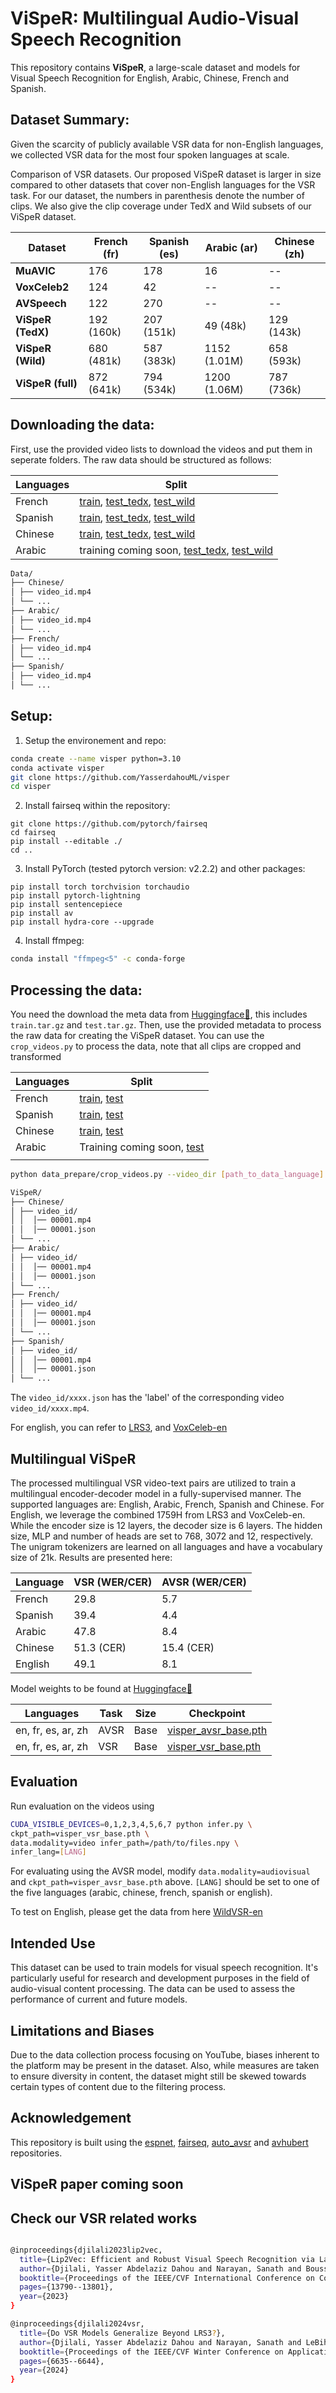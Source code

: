 # ViSpeR: Multilingual Audio-Visual Speech Recognition

This repository contains **ViSpeR**, a large-scale dataset and models for Visual Speech Recognition for English, Arabic, Chinese, French and Spanish.

## Dataset Summary:

Given the scarcity of publicly available VSR data for non-English languages, we collected VSR data for the most four spoken languages at scale.


Comparison of VSR datasets. Our proposed ViSpeR dataset is larger in size compared to other datasets that cover non-English languages for the VSR task. For our dataset, the numbers in parenthesis denote the number of clips. We also give the clip coverage under TedX and Wild subsets of our ViSpeR dataset.

| Dataset         | French (fr)     | Spanish (es)    | Arabic (ar)     | Chinese (zh)    |
|-----------------|-----------------|-----------------|-----------------|-----------------|
| **MuAVIC**      | 176             | 178             | 16              | --              |
| **VoxCeleb2**   | 124             | 42              | --              | --              |
| **AVSpeech**    | 122             | 270             | --              | --              |
| **ViSpeR (TedX)** | 192 (160k)    | 207 (151k)      | 49 (48k)        | 129 (143k)      |
| **ViSpeR (Wild)** | 680 (481k)    | 587 (383k)      | 1152 (1.01M)    | 658 (593k)      |
| **ViSpeR (full)** | 872 (641k)    | 794 (534k)     | 1200 (1.06M)    | 787 (736k)      |


## Downloading the data:
First, use the provided video lists to download the videos and put them in seperate folders. The raw data should be structured as follows:

| Languages | Split |
|----------|----------------|
| French   |  [train](https://huggingface.co/datasets/tiiuae/visper/blob/main/videos_ids_train_fr.txt),     [test_tedx](https://huggingface.co/datasets/tiiuae/visper/blob/main/videos_ids_tedx_test_fr.txt), [test_wild](https://huggingface.co/datasets/tiiuae/visper/blob/main/videos_ids_wild_test_fr.txt)         |
| Spanish   |  [train](https://huggingface.co/datasets/tiiuae/visper/blob/main/videos_ids_train_es.txt),   [test_tedx](https://huggingface.co/datasets/tiiuae/visper/blob/main/videos_ids_tedx_test_es.txt), [test_wild](https://huggingface.co/datasets/tiiuae/visper/blob/main/videos_ids_wild_test_es.txt)        |
| Chinese   |  [train](https://huggingface.co/datasets/tiiuae/visper/blob/main/videos_ids_train_cz.txt),   [test_tedx](https://huggingface.co/datasets/tiiuae/visper/blob/main/videos_ids_tedx_test_cz.txt), [test_wild](https://huggingface.co/datasets/tiiuae/visper/blob/main/videos_ids_wild_test_cz.txt)          |
| Arabic   | training coming soon,     [test_tedx](https://huggingface.co/datasets/tiiuae/visper/blob/main/videos_ids_tedx_test_ar.txt), [test_wild](https://huggingface.co/datasets/tiiuae/visper/blob/main/videos_ids_wild_test_ar.txt)             |


```bash
Data/
├── Chinese/
│ ├── video_id.mp4
│ └── ...
├── Arabic/
│ ├── video_id.mp4
│ └── ...
├── French/
│ ├── video_id.mp4
│ └── ...
├── Spanish/
│ ├── video_id.mp4
│ └── ...

```

## Setup:

1. Setup the environement and repo:
 ```bash
conda create --name visper python=3.10
conda activate visper
git clone https://github.com/YasserdahouML/visper
cd visper
```

2. Install fairseq within the repository:
```
git clone https://github.com/pytorch/fairseq
cd fairseq
pip install --editable ./
cd ..
```

3. Install PyTorch (tested pytorch version: v2.2.2) and other packages:
```Shell
pip install torch torchvision torchaudio
pip install pytorch-lightning
pip install sentencepiece
pip install av
pip install hydra-core --upgrade
```

4. Install ffmpeg:
 ```bash
conda install "ffmpeg<5" -c conda-forge
```

## Processing the data:

You need the download the meta data from [Huggingface🤗](https://huggingface.co/datasets/tiiuae/visper), this includes ```train.tar.gz``` and ```test.tar.gz```. Then, use the provided metadata to process the raw data for creating the ViSpeR dataset. You can use the ```crop_videos.py``` to process the data, note that all clips are cropped and transformed

| Languages | Split |
|----------|----------------|
| French   |  [train](https://huggingface.co/datasets/tiiuae/visper/blob/main/french_train.tar.gz),    [test](https://huggingface.co/datasets/tiiuae/visper/blob/main/french_test.tar.gz)           |
| Spanish   |  [train](https://huggingface.co/datasets/tiiuae/visper/blob/main/spanish_train.tar.gz),   [test](https://huggingface.co/datasets/tiiuae/visper/blob/main/spanish_test.tar.gz)           |
| Chinese   |  [train](https://huggingface.co/datasets/tiiuae/visper/blob/main/chinese_train.tar.gz),   [test](https://huggingface.co/datasets/tiiuae/visper/blob/main/chinese_test.tar.gz)          |
| Arabic   |  Training coming soon,   [test](https://huggingface.co/datasets/tiiuae/visper/blob/main/arabic_test.tar.gz)          |
|    |         |

```bash
python data_prepare/crop_videos.py --video_dir [path_to_data_language] --save_path [save_path_language] --json_path [language_metadata_path] --use_ffmpeg True
```

```bash
ViSpeR/
├── Chinese/
│ ├── video_id/
│ │  │── 00001.mp4
│ │  │── 00001.json
│ └── ...
├── Arabic/
│ ├── video_id/
│ │  │── 00001.mp4
│ │  │── 00001.json
│ └── ...
├── French/
│ ├── video_id/
│ │  │── 00001.mp4
│ │  │── 00001.json
│ └── ...
├── Spanish/
│ ├── video_id/
│ │  │── 00001.mp4
│ │  │── 00001.json
│ └── ...

```

The ```video_id/xxxx.json``` has the 'label' of the corresponding video ```video_id/xxxx.mp4```.

For english, you can refer to [LRS3](https://mmai.io/datasets/lip_reading/), and [VoxCeleb-en](https://www.robots.ox.ac.uk/~vgg/data/voxceleb/)
## Multilingual ViSpeR
The processed multilingual VSR video-text pairs are utilized to train a multilingual encoder-decoder model in a fully-supervised manner. The supported languages are: English, Arabic, French, Spanish and Chinese. For English, we leverage the combined 1759H from LRS3 and VoxCeleb-en. While the encoder size is 12 layers, the decoder size is 6 layers. The hidden size, MLP and number of heads are set to 768, 3072 and 12, respectively. The unigram tokenizers are learned on all languages and have a vocabulary size of 21k. Results are presented here:


| Language | VSR (WER/CER) | AVSR (WER/CER) |
|----------|---------------|----------------|
| French   | 29.8          | 5.7            |
| Spanish  | 39.4          | 4.4            |
| Arabic   | 47.8          | 8.4            |
| Chinese  | 51.3 (CER)    | 15.4 (CER)     |
| English  | 49.1          | 8.1            |

Model weights to be found at [Huggingface🤗](https://huggingface.co/tiiuae/visper)

| Languages | Task | Size |Checkpoint |
|----------|---------------|----------------|----------------|
| en, fr, es, ar, zh   | AVSR          | Base |[visper_avsr_base.pth](https://huggingface.co/tiiuae/visper/blob/main/visper_avsr_base.pth)          |
| en, fr, es, ar, zh   | VSR          |  Base |[visper_vsr_base.pth](https://huggingface.co/tiiuae/visper/blob/main/visper_vsr_base.pth)          |

## Evaluation
Run evaluation on the videos using 
```bash
CUDA_VISIBLE_DEVICES=0,1,2,3,4,5,6,7 python infer.py \
ckpt_path=visper_vsr_base.pth \
data.modality=video infer_path=/path/to/files.npy \
infer_lang=[LANG]
```
For evaluating using the AVSR model, modify ```data.modality=audiovisual``` and ```ckpt_path=visper_avsr_base.pth``` above. ```[LANG]``` should be set to one of the five languages (arabic, chinese, french, spanish or english).

To test on English, please get the data from here [WildVSR-en](https://github.com/YasserdahouML/VSR_test_set) 
## Intended Use
This dataset can be used to train models for visual speech recognition. It's particularly useful for research and development purposes in the field of audio-visual content processing. The data can be used to assess the performance of current and future models.

## Limitations and Biases
Due to the data collection process focusing on YouTube, biases inherent to the platform may be present in the dataset. Also, while measures are taken to ensure diversity in content, the dataset might still be skewed towards certain types of content due to the filtering process.

## Acknowledgement
This repository is built using the [espnet](https://github.com/espnet/espnet), [fairseq](https://github.com/facebookresearch/fairseq), [auto_avsr](https://github.com/mpc001/auto_avsr) and [avhubert](https://github.com/facebookresearch/av_hubert) repositories.

## ViSpeR paper coming soon

## Check our VSR related works 
```bash

@inproceedings{djilali2023lip2vec,
  title={Lip2Vec: Efficient and Robust Visual Speech Recognition via Latent-to-Latent Visual to Audio Representation Mapping},
  author={Djilali, Yasser Abdelaziz Dahou and Narayan, Sanath and Boussaid, Haithem and Almazrouei, Ebtessam and Debbah, Merouane},
  booktitle={Proceedings of the IEEE/CVF International Conference on Computer Vision},
  pages={13790--13801},
  year={2023}
}

@inproceedings{djilali2024vsr,
  title={Do VSR Models Generalize Beyond LRS3?},
  author={Djilali, Yasser Abdelaziz Dahou and Narayan, Sanath and LeBihan, Eustache and Boussaid, Haithem and Almazrouei, Ebtesam and Debbah, Merouane},
  booktitle={Proceedings of the IEEE/CVF Winter Conference on Applications of Computer Vision},
  pages={6635--6644},
  year={2024}
}
```
